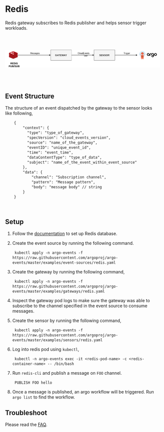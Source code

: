 # Redis

Redis gateway subscribes to Redis publisher and helps sensor trigger workloads.

<br/>
<br/>

<p align="center">
  <img src="https://github.com/argoproj/argo-events/blob/master/docs/assets/redis-setup.png?raw=true" alt="Redis Setup"/>
</p>

<br/>
<br/>

## Event Structure

The structure of an event dispatched by the gateway to the sensor looks like following,


        {
            "context": {
              "type": "type_of_gateway",
              "specVersion": "cloud_events_version",
              "source": "name_of_the_gateway",
              "eventID": "unique_event_id",
              "time": "event_time",
              "dataContentType": "type_of_data",
              "subject": "name_of_the_event_within_event_source"
            },
            "data": {
              	"channel": "Subscription channel",
              	"pattern": "Message pattern",
              	"body": "message body" // string
            }
        }

<br/>

## Setup

1. Follow the [documentation](https://kubernetes.io/docs/tutorials/configuration/configure-redis-using-configmap/#real-world-example-configuring-redis-using-a-configmap) to set up Redis database.

2. Create the event source by running the following command.

        kubectl apply -n argo-events -f https://raw.githubusercontent.com/argoproj/argo-events/master/examples/event-sources/redis.yaml

3. Create the gateway by running the following command,

        kubectl apply -n argo-events -f https://raw.githubusercontent.com/argoproj/argo-events/master/examples/gateways/redis.yaml

4. Inspect the gateway pod logs to make sure the gateway was able to subscribe to the channel specified in the event source to consume messages.

5. Create the sensor by running the following command,

        kubectl apply -n argo-events -f https://raw.githubusercontent.com/argoproj/argo-events/master/examples/sensors/redis.yaml

6. Log into redis pod using `kubectl`,

        kubectl -n argo-events exec -it <redis-pod-name> -c <redis-container-name> -- /bin/bash

7. Run `redis-cli` and publish a message on `FOO` channel.

        PUBLISH FOO hello

8. Once a message is published, an argo workflow will be triggered. Run `argo list` to find the workflow. 

## Troubleshoot
Please read the [FAQ](https://argoproj.github.io/argo-events/faq/).
